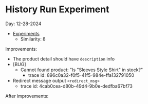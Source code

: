 # History Run Experiment

Day: 12-28-2024
- [Experiments](https://smith.langchain.com/o/5e441d01-8350-44a3-a20d-bcffa2dfe563/datasets/36885da8-8fee-4b12-badf-c506df2663ad/compare?selectedSessions=b955d399-de48-4ac9-bf4a-1f50cec916cb&baseline=undefined)
  - Similarity: 8

Improvements:
- The product detail should have `description` info
- [BUG]
  - Cannot found product: "Is \"Sleeves Style Shirt\" in stock?"
    - trace id: 896c0a32-f0f5-41f5-984e-ffa132791050
- Redirect message output `<redirect_msg>`
  - trace id: 4cab0cea-d80b-49d4-9b0e-dedfba67bf73

After improvements:
